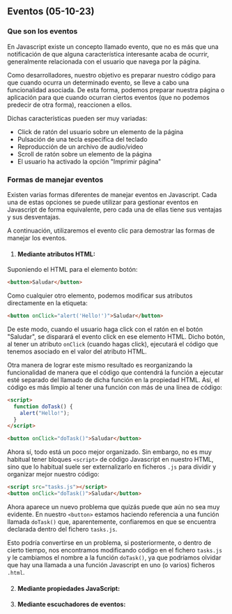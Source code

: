 ## Eventos (05-10-23)

### Que son los eventos
En Javascript existe un concepto llamado evento, que no es más que una notificación de que alguna característica interesante acaba de ocurrir, generalmente relacionada con el usuario que navega por la página.

Como desarrolladores, nuestro objetivo es preparar nuestro código para que cuando ocurra un determinado evento, se lleve a cabo una funcionalidad asociada. De esta forma, podemos preparar nuestra página o aplicación para que cuando ocurran ciertos eventos (que no podemos predecir de otra forma), reaccionen a ellos.

<div class="page">

Dichas características pueden ser muy variadas:
- Click de ratón del usuario sobre un elemento de la página
- Pulsación de una tecla específica del teclado
- Reproducción de un archivo de audio/video
- Scroll de ratón sobre un elemento de la página
- El usuario ha activado la opción "Imprimir página"

<div class="page">

### Formas de manejar eventos
Existen varias formas diferentes de manejar eventos en Javascript. Cada una de estas opciones se puede utilizar para gestionar eventos en Javascript de forma equivalente, pero cada una de ellas tiene sus ventajas y sus desventajas.

A continuación, utilizaremos el evento clic para demostrar las formas de manejar los eventos.

1. #### Mediante atributos HTML:
Suponiendo el HTML para el elemento botón:
```HTML
<button>Saludar</button>
```
Como cualquier otro elemento, podemos modificar sus atributos directamente en la etiqueta:
```HTML
<button onClick="alert('Hello!')">Saludar</button>
```

<div class="page">

De este modo, cuando el usuario haga click con el ratón en el botón "Saludar", se disparará el evento click en ese elemento HTML. Dicho botón, al tener un atributo `onClick` (cuando hagas click), ejecutará el código que tenemos asociado en el valor del atributo HTML.

Otra manera de lograr este mismo resultado es reorganizando la funcionalidad de manera que el código que contendrá la función a ejecutar esté separado del llamado de dicha función en la propiedad HTML. Así, el código es más limpio al tener una función con más de una línea de código:
```HTML
<script>
  function doTask() {
    alert("Hello!");
  }
</script>

<button onClick="doTask()">Saludar</button>
```

<div class="page">

Ahora sí, todo está un poco mejor organizado. Sin embargo, no es muy habitual tener bloques `<script>` de código Javascript en nuestro HTML, sino que lo habitual suele ser externalizarlo en ficheros `.js` para dividir y organizar mejor nuestro código:
```HTML
<script src="tasks.js"></script>
<button onClick="doTask()">Saludar</button>
```

<div class="page">

Ahora aparece un nuevo problema que quizás puede que aún no sea muy evidente. En nuestro `<button>` estamos haciendo referencia a una función llamada `doTask()` que, aparentemente, confiaremos en que se encuentra declarada dentro del fichero `tasks.js`.

Esto podría convertirse en un problema, si posteriormente, o dentro de cierto tiempo, nos encontramos modificando código en el fichero `tasks.js` y le cambiamos el nombre a la función `doTask()`, ya que podríamos olvidar que hay una llamada a una función Javascript en uno (o varios) ficheros `.html`.

2. #### Mediante propiedades JavaScript:


3. #### Mediante escuchadores de eventos:

